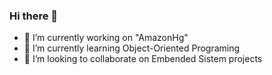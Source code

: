 ### Hi there 👋
- 🔭 I’m currently working on "AmazonHg" 
- 🌱 I’m currently learning Object-Oriented Programing 
- 👯 I’m looking to collaborate on Embended Sistem projects
<!--
**Jeff181U/Jeff181U** is a ✨ _special_ ✨ repository because its `README.md` (this file) appears on your GitHub profile.

Here are some ideas to get you started:

- 🔭 I’m currently working on @@@@@@
- 🌱 I’m currently learning Objects Oriented Programing 
- 👯 I’m looking to collaborate on ...
- 🤔 I’m looking for help with ...
- 💬 Ask me about ...
- 📫 How to reach me: ...
- 😄 Pronouns: ...
- ⚡ Fun fact: ...
-->
